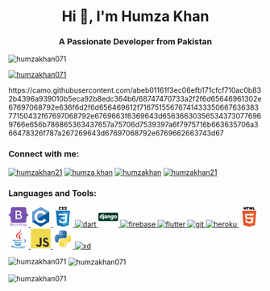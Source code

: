 <h1 align="center">Hi 👋, I'm Humza Khan</h1>
<h3 align="center">A Passionate Developer from Pakistan</h3>



<p align="left"> <img src="https://komarev.com/ghpvc/?username=humzakhan071&label=Profile%20views&color=0e75b6&style=flat" alt="humzakhan071" /> </p>

<p align="left"> <a href="https://github.com/ryo-ma/github-profile-trophy"><img src="https://github-profile-trophy.vercel.app/?username=humzakhan071" alt="humzakhan071" /></a> </p>
https://camo.githubusercontent.com/abeb01161f3ec06efb171cfcf710ac0b832b4396a939010b5eca92b8edc364b6/68747470733a2f2f6d65646961302e67697068792e636f6d2f6d656469612f7167515567674143335066763638377150432f67697068792e6769663f6369643d656366303565343730776969766e656b786865363437657a75706d7539397a6f7975716b663635706a366478326f787a267269643d67697068792e6769662663743d67

<h3 align="left">Connect with me:</h3>
<p align="left">
<a href="https://twitter.com/Khan20f" target="blank"><img align="center" src="https://raw.githubusercontent.com/rahuldkjain/github-profile-readme-generator/master/src/images/icons/Social/twitter.svg" alt="humzakhan21" height="30" width="40" /></a>
<a href="https://www.linkedin.com/in/humza-khan-231645175/" target="blank"><img align="center" src="https://raw.githubusercontent.com/rahuldkjain/github-profile-readme-generator/master/src/images/icons/Social/linked-in-alt.svg" alt="humza khan" height="30" width="40" /></a>
<a href="https://www.facebook.com/humzakhan071/" target="blank"><img align="center" src="https://raw.githubusercontent.com/rahuldkjain/github-profile-readme-generator/master/src/images/icons/Social/facebook.svg" alt="humzakhan" height="30" width="40" /></a>
<a href="https://www.instagram.com/humza._khan21/" target="blank"><img align="center" src="https://raw.githubusercontent.com/rahuldkjain/github-profile-readme-generator/master/src/images/icons/Social/instagram.svg" alt="humzakhan21" height="30" width="40" /></a>
</p>

<h3 align="left">Languages and Tools:</h3>
<p align="left"> <a href="https://getbootstrap.com" target="_blank" rel="noreferrer"> <img src="https://raw.githubusercontent.com/devicons/devicon/master/icons/bootstrap/bootstrap-plain-wordmark.svg" alt="bootstrap" width="40" height="40"/> </a> <a href="https://www.cprogramming.com/" target="_blank" rel="noreferrer"> <img src="https://raw.githubusercontent.com/devicons/devicon/master/icons/c/c-original.svg" alt="c" width="40" height="40"/> </a> <a href="https://www.w3schools.com/css/" target="_blank" rel="noreferrer"> <img src="https://raw.githubusercontent.com/devicons/devicon/master/icons/css3/css3-original-wordmark.svg" alt="css3" width="40" height="40"/> </a> <a href="https://dart.dev" target="_blank" rel="noreferrer"> <img src="https://www.vectorlogo.zone/logos/dartlang/dartlang-icon.svg" alt="dart" width="40" height="40"/> </a> <a href="https://www.djangoproject.com/" target="_blank" rel="noreferrer"> <img src="https://raw.githubusercontent.com/devicons/devicon/master/icons/django/django-original.svg" alt="django" width="40" height="40"/> </a> <a href="https://firebase.google.com/" target="_blank" rel="noreferrer"> <img src="https://www.vectorlogo.zone/logos/firebase/firebase-icon.svg" alt="firebase" width="40" height="40"/> </a> <a href="https://flutter.dev" target="_blank" rel="noreferrer"> <img src="https://www.vectorlogo.zone/logos/flutterio/flutterio-icon.svg" alt="flutter" width="40" height="40"/> </a> <a href="https://git-scm.com/" target="_blank" rel="noreferrer"> <img src="https://www.vectorlogo.zone/logos/git-scm/git-scm-icon.svg" alt="git" width="40" height="40"/> </a> <a href="https://heroku.com" target="_blank" rel="noreferrer"> <img src="https://www.vectorlogo.zone/logos/heroku/heroku-icon.svg" alt="heroku" width="40" height="40"/> </a> <a href="https://www.w3.org/html/" target="_blank" rel="noreferrer"> <img src="https://raw.githubusercontent.com/devicons/devicon/master/icons/html5/html5-original-wordmark.svg" alt="html5" width="40" height="40"/> </a> <a href="https://www.java.com" target="_blank" rel="noreferrer"> <img src="https://raw.githubusercontent.com/devicons/devicon/master/icons/java/java-original.svg" alt="java" width="40" height="40"/> </a> <a href="https://developer.mozilla.org/en-US/docs/Web/JavaScript" target="_blank" rel="noreferrer"> <img src="https://raw.githubusercontent.com/devicons/devicon/master/icons/javascript/javascript-original.svg" alt="javascript" width="40" height="40"/> </a> <a href="https://www.python.org" target="_blank" rel="noreferrer"> <img src="https://raw.githubusercontent.com/devicons/devicon/master/icons/python/python-original.svg" alt="python" width="40" height="40"/> </a> <a href="https://www.adobe.com/products/xd.html" target="_blank" rel="noreferrer"> <img src="https://cdn.worldvectorlogo.com/logos/adobe-xd.svg" alt="xd" width="40" height="40"/> </a> </p>

<p><img align="left" src="https://github-readme-stats.vercel.app/api/top-langs?username=humzakhan071&show_icons=true&locale=en&layout=compact" alt="humzakhan071" /></p>

<p>&nbsp;<img align="center" src="https://github-readme-stats.vercel.app/api?username=humzakhan071&show_icons=true&locale=en" alt="humzakhan071" /></p>

<p><img align="center" src="https://github-readme-streak-stats.herokuapp.com/?user=humzakhan071&" alt="humzakhan071" /></p>

